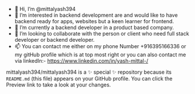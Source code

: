 - 👋 Hi, I’m @mittalyash394
- 👀 I’m interested in backend development are and would like to have backend ready for apps, websites but a keen learner for frontend.
- 🌱 I’m currently a backend developer in a product based company.
- 💞️ I’m looking to collaborate with the person or client who need full stack developer or backend developer.
- 📫 You can contact me either on my phone Number +916395166336
or my gitHub profile which is at top most right or you can also contact me via linkedIn:- https://www.linkedin.com/in/yash-mittal-/

mittalyash394/mittalyash394 is a ✨ special ✨ repository because its `README.md` (this file) appears on your GitHub profile.
You can click the Preview link to take a look at your changes.
